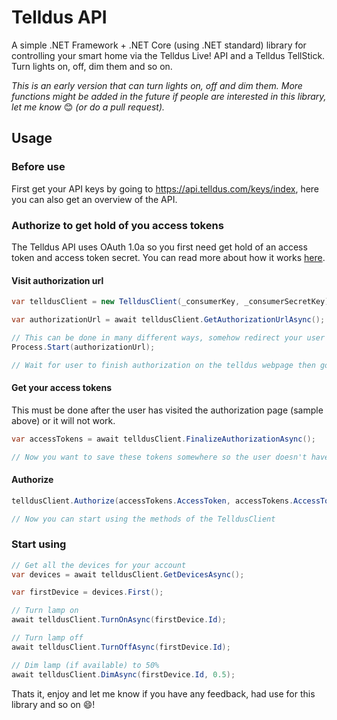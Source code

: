 # Telldus API
A simple .NET Framework + .NET Core (using .NET standard) library for controlling your smart home via the Telldus Live! API and a Telldus TellStick. Turn lights on, off, dim them and so on.


_This is an early version that can turn lights on, off and dim them. More functions might be added in the future if people are interested in this library, let me know_ 😊 _(or do a pull request)._

## Usage

### Before use
First get your API keys by going to <https://api.telldus.com/keys/index>, here you can also get an overview of the API.

### Authorize to get hold of you access tokens
The Telldus API uses OAuth 1.0a so you first need get hold of an access token and access token secret. You can read more about how it works [here](https://github.com/johot/TinyOAuth1).

#### Visit authorization url

```cs
var telldusClient = new TelldusClient(_consumerKey, _consumerSecretKey);

var authorizationUrl = await telldusClient.GetAuthorizationUrlAsync();

// This can be done in many different ways, somehow redirect your user to the authorization url
Process.Start(authorizationUrl);

// Wait for user to finish authorization on the telldus webpage then go to next step
```

#### Get your access tokens
This must be done after the user has visited the authorization page (sample above) or it will not work.

```cs
var accessTokens = await telldusClient.FinalizeAuthorizationAsync();

// Now you want to save these tokens somewhere so the user doesn't have to do this every time
```

#### Authorize

```cs
telldusClient.Authorize(accessTokens.AccessToken, accessTokens.AccessTokenSecret);

// Now you can start using the methods of the TelldusClient
```

### Start using

```cs
// Get all the devices for your account
var devices = await telldusClient.GetDevicesAsync();

var firstDevice = devices.First();

// Turn lamp on
await telldusClient.TurnOnAsync(firstDevice.Id);

// Turn lamp off
await telldusClient.TurnOffAsync(firstDevice.Id);

// Dim lamp (if available) to 50%
await telldusClient.DimAsync(firstDevice.Id, 0.5);
```

Thats it, enjoy and let me know if you have any feedback, had use for this library and so on 😄!
		


